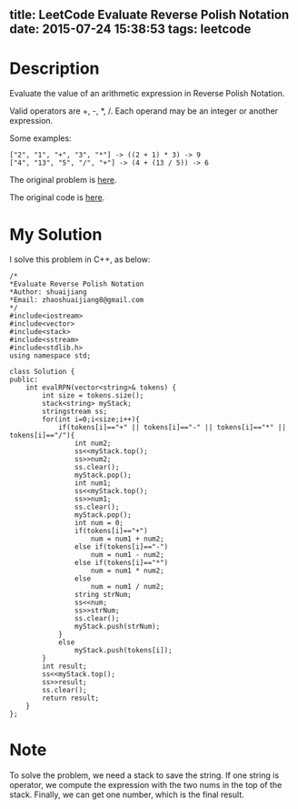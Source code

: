 title: LeetCode Evaluate Reverse Polish Notation
date: 2015-07-24 15:38:53
tags: leetcode
---

# Description
Evaluate the value of an arithmetic expression in Reverse Polish Notation.

Valid operators are +, -, *, /. Each operand may be an integer or another expression.

Some examples:

	["2", "1", "+", "3", "*"] -> ((2 + 1) * 3) -> 9
	["4", "13", "5", "/", "+"] -> (4 + (13 / 5)) -> 6

The original problem is [here](https://leetcode.com/problems/evaluate-reverse-polish-notation/ "Problem").

The original code is [here](https://github.com/shuaijiang/LeetCode/blob/master/EvaluateReversePolishNotation.cpp "Code").
<!--more-->

# My Solution
I solve this problem in C++, as below:
	
	/*
	*Evaluate Reverse Polish Notation
	*Author: shuaijiang
	*Email: zhaoshuaijiang8@gmail.com
	*/
	#include<iostream>
	#include<vector> 
	#include<stack>
	#include<sstream>
	#include<stdlib.h>
	using namespace std;
	
	class Solution {
	public:
	    int evalRPN(vector<string>& tokens) {
	        int size = tokens.size();
	        stack<string> myStack;
	        stringstream ss;
	        for(int i=0;i<size;i++){
	        	if(tokens[i]=="+" || tokens[i]=="-" || tokens[i]=="*" || tokens[i]=="/"){
	        		int num2;
					ss<<myStack.top();
	        		ss>>num2;
	        		ss.clear();
	        		myStack.pop();
	        		int num1;
					ss<<myStack.top();
	        		ss>>num1;
	        		ss.clear();
	        		myStack.pop();
	        		int num = 0;
	        		if(tokens[i]=="+")
	        			num = num1 + num2;
	        		else if(tokens[i]=="-")
	        			num = num1 - num2;
	        		else if(tokens[i]=="*")
	        			num = num1 * num2;
	        		else
	        			num = num1 / num2;
	        		string strNum;
	        		ss<<num;
	        		ss>>strNum;
	        		ss.clear();
	        		myStack.push(strNum);
	        	}
	        	else
	        		myStack.push(tokens[i]);
	        }
			int result;
	        ss<<myStack.top();
	        ss>>result;
	        ss.clear();
	        return result;
	    }
	};



# Note
To solve the problem, we need a stack to save the string. If one string is operator, we compute the expression with the two nums in the top of the stack.
Finally, we can get one number, which is the final result.
